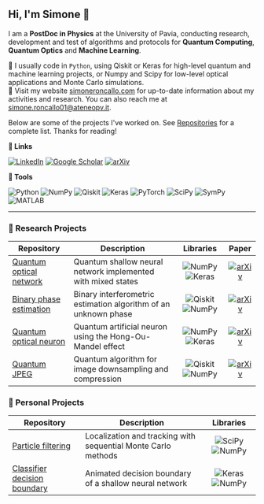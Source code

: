 ## Hi, I'm Simone 🖖

I am a **PostDoc in Physics** at the University of Pavia, conducting research, development and test of algorithms and protocols for **Quantum Computing**, **Quantum Optics** and **Machine Learning**. 

🌱 I usually code in `Python`, using Qiskit or Keras for high-level quantum and machine learning projects, or Numpy and Scipy for low-level optical applications and Monte Carlo simulations.<br>
🔗 Visit my website [simoneroncallo.com](https://www.simoneroncallo.com/) for up-to-date information about my activities and research. You can also reach me at simone.roncallo01@ateneopv.it.

Below are some of the projects I've worked on. See [Repositories](https://github.com/simoneroncallo?tab=repositories) for a complete list. Thanks for reading!

**📌 Links**

[![LinkedIn](https://img.shields.io/badge/LinkedIn-0077B5.svg?style=flat&logo=linkedin&logoColor=white)](https://www.linkedin.com/in/simoneroncallo) 
[![Google Scholar](https://img.shields.io/badge/Scholar-4285F4.svg?style=flat&logo=google-scholar&logoColor=white)](https://scholar.google.com/citations?hl=en&user=_N9uN3MAAAAJ&view_op=list_works&sortby=pubdate)
[![arXiv](https://img.shields.io/badge/-arXiv-b31b1b?logo=arxiv&logoColor=white)](http://arxiv.org/a/roncallo_s_1)

**🔨 Tools**

![Python](https://img.shields.io/badge/-Python-3776AB?logo=python&logoColor=white)
![NumPy](https://img.shields.io/badge/-NumPy-013243?logo=numpy&logoColor=white) 
![Qiskit](https://img.shields.io/badge/-Qiskit-6929C4?logo=qiskit&logoColor=white)
![Keras](https://img.shields.io/badge/-Keras-D00000?logo=keras&logoColor=white)
![PyTorch](https://img.shields.io/badge/-PyTorch-1E1E2F?logo=pytorch&logoColor=EE4C2C)
![SciPy](https://img.shields.io/badge/-SciPy-8CAAE6?logo=scipy&logoColor=white)
![SymPy](https://img.shields.io/badge/-SymPy-3B5526?logo=sympy&logoColor=white)
![MATLAB](https://img.shields.io/badge/-MATLAB-0076A8?logo=mathworks&logoColor=white)

---

### 📝 Research Projects
| Repository | Description | Libraries | Paper |
|------------|-------------|:-----------:|:-------:|
| [Quantum optical network](https://github.com/simoneroncallo/quantum-optical-network) | Quantum shallow neural network implemented with mixed states | ![NumPy](https://img.shields.io/badge/-NumPy-013243?logo=numpy&logoColor=white) ![Keras](https://img.shields.io/badge/-Keras-D00000?logo=keras&logoColor=white) | [![arXiv](https://img.shields.io/badge/-b31b1b.svg?logo=arxiv&logoColor=white)](https://arxiv.org/abs/2507.21036) |
| [Binary phase estimation](https://github.com/simoneroncallo/binary-phase-estimation) | Binary interferometric estimation algorithm of an unknown phase | ![Qiskit](https://img.shields.io/badge/-Qiskit-6929C4?logo=qiskit&logoColor=white) ![NumPy](https://img.shields.io/badge/-NumPy-013243?logo=numpy&logoColor=white) | [![arXiv](https://img.shields.io/badge/-b31b1b.svg?logo=arxiv&logoColor=white)](https://arxiv.org/abs/2407.10966) |
| [Quantum optical neuron](https://github.com/simoneroncallo/quantum-optical-neuron) | Quantum artificial neuron using the Hong-Ou-Mandel effect | ![NumPy](https://img.shields.io/badge/-NumPy-013243?logo=numpy&logoColor=white) ![Keras](https://img.shields.io/badge/-Keras-D00000?logo=keras&logoColor=white) | [![arXiv](https://img.shields.io/badge/-b31b1b.svg?logo=arxiv&logoColor=white)](https://arxiv.org/abs/2404.15266) |
| [Quantum JPEG](https://github.com/simoneroncallo/quantum-jpeg) | Quantum algorithm for image downsampling and compression | ![Qiskit](https://img.shields.io/badge/-Qiskit-6929C4?logo=qiskit&logoColor=white) ![NumPy](https://img.shields.io/badge/-NumPy-013243?logo=numpy&logoColor=white) | [![arXiv](https://img.shields.io/badge/-b31b1b.svg?logo=arxiv&logoColor=white)](https://arxiv.org/abs/2306.09323) |

### 🚀 Personal Projects 
| Repository | Description | Libraries | 
|------------|-------------|:-----------:|
| [Particle filtering](https://github.com/simoneroncallo/particle-filtering) | Localization and tracking with sequential Monte Carlo methods | ![SciPy](https://img.shields.io/badge/-SciPy-8CAAE6?logo=scipy&logoColor=white) ![NumPy](https://img.shields.io/badge/-NumPy-013243?logo=numpy&logoColor=white) |  
| [Classifier decision boundary](https://github.com/simoneroncallo/classifier-decision-boundary) | Animated decision boundary of a shallow neural network | ![Keras](https://img.shields.io/badge/-Keras-D00000?logo=keras&logoColor=white) ![NumPy](https://img.shields.io/badge/-NumPy-013243?logo=numpy&logoColor=white) |
